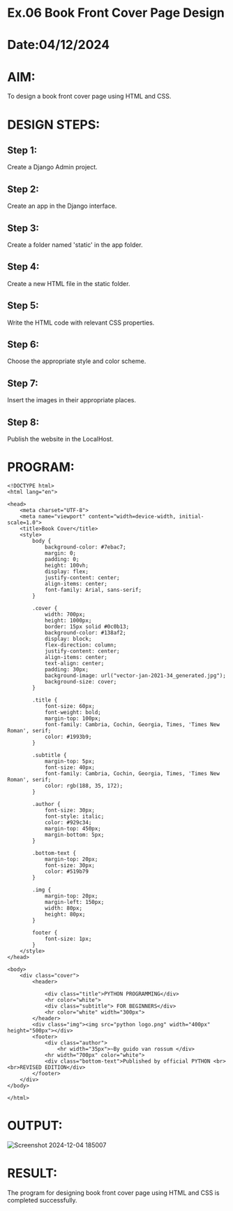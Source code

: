 # Ex.06 Book Front Cover Page Design
# Date:04/12/2024
# AIM:
To design a book front cover page using HTML and CSS.

# DESIGN STEPS:
## Step 1:
Create a Django Admin project.

## Step 2:
Create an app in the Django interface.

## Step 3:
Create a folder named 'static' in the app folder.

## Step 4:
Create a new HTML file in the static folder.

## Step 5:
Write the HTML code with relevant CSS properties.

## Step 6:
Choose the appropriate style and color scheme.

## Step 7:
Insert the images in their appropriate places.

## Step 8:
Publish the website in the LocalHost.

# PROGRAM:
````
<!DOCTYPE html>
<html lang="en">

<head>
    <meta charset="UTF-8">
    <meta name="viewport" content="width=device-width, initial-scale=1.0">
    <title>Book Cover</title>
    <style>
        body {
            background-color: #7ebac7;
            margin: 0;
            padding: 0;
            height: 100vh;
            display: flex;
            justify-content: center;
            align-items: center;
            font-family: Arial, sans-serif;
        }
        
        .cover {
            width: 700px;
            height: 1000px;
            border: 15px solid #0c0b13;
            background-color: #138af2;
            display: block;
            flex-direction: column;
            justify-content: center;
            align-items: center;
            text-align: center;
            padding: 30px;
            background-image: url("vector-jan-2021-34_generated.jpg");
            background-size: cover;
        }
        
        .title {
            font-size: 60px;
            font-weight: bold;
            margin-top: 100px;
            font-family: Cambria, Cochin, Georgia, Times, 'Times New Roman', serif;
            color: #1993b9;
        }
        
        .subtitle {
            margin-top: 5px;
            font-size: 40px;
            font-family: Cambria, Cochin, Georgia, Times, 'Times New Roman', serif;
            color: rgb(188, 35, 172);
        }
        
        .author {
            font-size: 30px;
            font-style: italic;
            color: #929c34;
            margin-top: 450px;
            margin-bottom: 5px;
        }
        
        .bottom-text {
            margin-top: 20px;
            font-size: 30px;
            color: #519b79
        }
        
        .img {
            margin-top: 20px;
            margin-left: 150px;
            width: 80px;
            height: 80px;
        }
        
        footer {
            font-size: 1px;
        }
    </style>
</head>

<body>
    <div class="cover">
        <header>

            <div class="title">PYTHON PROGRAMMING</div>
            <hr color="white">
            <div class="subtitle"> FOR BEGINNERS</div>
            <hr color="white" width="300px">
        </header>
        <div class="img"><img src="python logo.png" width="400px" height="500px"></div>
        <footer>
            <div class="author">
                <hr width="35px">~By guido van rossum </div>
            <hr width="700px" color="white">
            <div class="bottom-text">Published by official PYTHON <br><br>REVISED EDITION</div>
        </footer>
    </div>
</body>

</html>
````
# OUTPUT:
![Screenshot 2024-12-04 185007](https://github.com/user-attachments/assets/cdb31ba6-925e-4db8-8933-4d4a7fc22370)

# RESULT:
The program for designing book front cover page using HTML and CSS is completed successfully.
